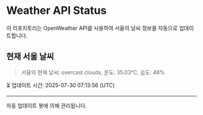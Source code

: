 
# Weather API Status

이 리포지토리는 OpenWeather API를 사용하여 서울의 날씨 정보를 자동으로 업데이트합니다.

## 현재 서울 날씨
> 서울의 현재 날씨: overcast clouds, 온도: 35.03°C, 습도: 48%

⏳ 업데이트 시간: 2025-07-30 07:13:56 (UTC)

---
자동 업데이트 봇에 의해 관리됩니다.
